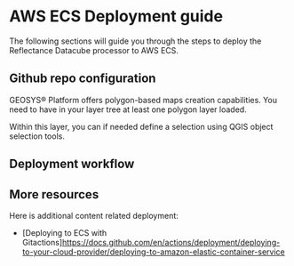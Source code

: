 
# AWS ECS Deployment guide

The following sections will guide you through the steps to deploy the Reflectance Datacube processor to AWS ECS.

## Github repo configuration

GEOSYS® Platform offers polygon-based maps creation capabilities. You need to have in your layer tree at least one polygon layer loaded.

Within this layer, you can if needed define a selection using QGIS object selection tools.



## Deployment workflow




## More resources

Here is additional content related deployment:
   - [Deploying to ECS with Gitactions]https://docs.github.com/en/actions/deployment/deploying-to-your-cloud-provider/deploying-to-amazon-elastic-container-service